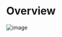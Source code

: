 # Overview
![image](https://github.com/user-attachments/assets/af2bfd72-13dc-4f4a-ad9d-d31015c12109)
